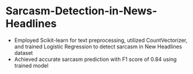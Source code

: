 # Sarcasm-Detection-in-News-Headlines
* Employed Scikit-learn for text preprocessing, utilized CountVectorizer, and trained Logistic Regression to detect sarcasm in New Headlines dataset
* Achieved accurate sarcasm prediction with F1 score of 0.84 using trained model
